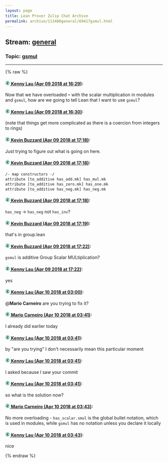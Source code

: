 ```yaml
---
layout: page
title: Lean Prover Zulip Chat Archive 
permalink: archive/113488general/69417gsmul.html
---
```


## Stream: [general](index.html)
### Topic: [gsmul](69417gsmul.html)

---


{% raw %}
#### [![Click to go to Zulip](../../assets/img/zulip2.png) Kenny Lau (Apr 09 2018 at 16:29)](https://leanprover.zulipchat.com/#narrow/stream/113488-general/topic/gsmul/near/124838585):
Now that we have overloaded `•` with the scalar multiplication in modules and `gsmul`, how are we going to tell Lean that I want to use `gsmul`?

#### [![Click to go to Zulip](../../assets/img/zulip2.png) Kenny Lau (Apr 09 2018 at 16:30)](https://leanprover.zulipchat.com/#narrow/stream/113488-general/topic/gsmul/near/124838630):
(note that things get more complicated as there is a coercion from integers to rings)

#### [![Click to go to Zulip](../../assets/img/zulip2.png) Kevin Buzzard (Apr 09 2018 at 17:18)](https://leanprover.zulipchat.com/#narrow/stream/113488-general/topic/gsmul/near/124840466):
Just trying to figure out what is going on here.

#### [![Click to go to Zulip](../../assets/img/zulip2.png) Kevin Buzzard (Apr 09 2018 at 17:18)](https://leanprover.zulipchat.com/#narrow/stream/113488-general/topic/gsmul/near/124840469):
```lean
/- map constructors -/
attribute [to_additive has_add.mk] has_mul.mk
attribute [to_additive has_zero.mk] has_one.mk
attribute [to_additive has_neg.mk] has_neg.mk
```

#### [![Click to go to Zulip](../../assets/img/zulip2.png) Kevin Buzzard (Apr 09 2018 at 17:18)](https://leanprover.zulipchat.com/#narrow/stream/113488-general/topic/gsmul/near/124840481):
`has_neg` -> `has_neg` not `has_inv`?

#### [![Click to go to Zulip](../../assets/img/zulip2.png) Kevin Buzzard (Apr 09 2018 at 17:19)](https://leanprover.zulipchat.com/#narrow/stream/113488-general/topic/gsmul/near/124840496):
that's in group.lean

#### [![Click to go to Zulip](../../assets/img/zulip2.png) Kevin Buzzard (Apr 09 2018 at 17:22)](https://leanprover.zulipchat.com/#narrow/stream/113488-general/topic/gsmul/near/124840673):
`gsmul` is additive Group Scalar MULtiplication?

#### [![Click to go to Zulip](../../assets/img/zulip2.png) Kenny Lau (Apr 09 2018 at 17:22)](https://leanprover.zulipchat.com/#narrow/stream/113488-general/topic/gsmul/near/124840677):
yes

#### [![Click to go to Zulip](../../assets/img/zulip2.png) Kenny Lau (Apr 10 2018 at 03:00)](https://leanprover.zulipchat.com/#narrow/stream/113488-general/topic/gsmul/near/124863514):
@**Mario Carneiro** are you trying to fix it?

#### [![Click to go to Zulip](../../assets/img/zulip2.png) Mario Carneiro (Apr 10 2018 at 03:41)](https://leanprover.zulipchat.com/#narrow/stream/113488-general/topic/gsmul/near/124864636):
I already did earlier today

#### [![Click to go to Zulip](../../assets/img/zulip2.png) Kenny Lau (Apr 10 2018 at 03:41)](https://leanprover.zulipchat.com/#narrow/stream/113488-general/topic/gsmul/near/124864637):
by "are you trying" I don't necessarily mean this particular moment

#### [![Click to go to Zulip](../../assets/img/zulip2.png) Kenny Lau (Apr 10 2018 at 03:41)](https://leanprover.zulipchat.com/#narrow/stream/113488-general/topic/gsmul/near/124864638):
I asked because I saw your commit

#### [![Click to go to Zulip](../../assets/img/zulip2.png) Kenny Lau (Apr 10 2018 at 03:41)](https://leanprover.zulipchat.com/#narrow/stream/113488-general/topic/gsmul/near/124864639):
so what is the solution now?

#### [![Click to go to Zulip](../../assets/img/zulip2.png) Mario Carneiro (Apr 10 2018 at 03:43)](https://leanprover.zulipchat.com/#narrow/stream/113488-general/topic/gsmul/near/124864681):
No more overloading - `has_scalar.smul` is the global bullet notation, which is used in modules, while `gsmul` has no notation unless you declare it locally

#### [![Click to go to Zulip](../../assets/img/zulip2.png) Kenny Lau (Apr 10 2018 at 03:43)](https://leanprover.zulipchat.com/#narrow/stream/113488-general/topic/gsmul/near/124864687):
nice


{% endraw %}
